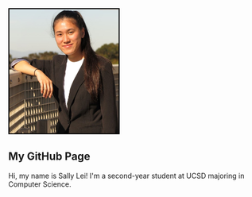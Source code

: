 <img src="me.JPG" alt="Pic of Me" style="width:220px; height:250px; border:2px solid #000"/>

## My GitHub Page

Hi, my name is Sally Lei! I'm a second-year student at UCSD majoring in Computer Science.

